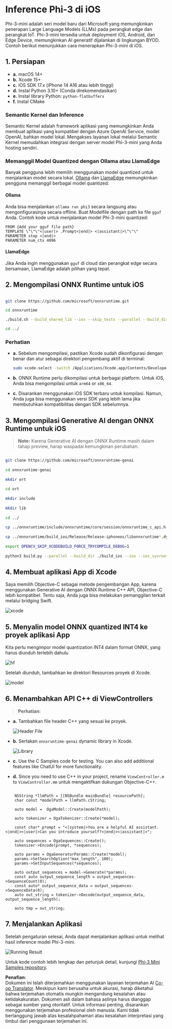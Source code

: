 <!--
CO_OP_TRANSLATOR_METADATA:
{
  "original_hash": "82af197df38d25346a98f1f0e84d1698",
  "translation_date": "2025-05-09T11:02:35+00:00",
  "source_file": "md/01.Introduction/03/iOS_Inference.md",
  "language_code": "id"
}
-->
# **Inference Phi-3 di iOS**

Phi-3-mini adalah seri model baru dari Microsoft yang memungkinkan penerapan Large Language Models (LLMs) pada perangkat edge dan perangkat IoT. Phi-3-mini tersedia untuk deployment iOS, Android, dan Edge Device, memungkinkan AI generatif dijalankan di lingkungan BYOD. Contoh berikut menunjukkan cara menerapkan Phi-3-mini di iOS.

## **1. Persiapan**

- **a.** macOS 14+
- **b.** Xcode 15+
- **c.** iOS SDK 17.x (iPhone 14 A16 atau lebih tinggi)
- **d.** Instal Python 3.10+ (Conda direkomendasikan)
- **e.** Instal library Python: `python-flatbuffers`
- **f.** Instal CMake

### Semantic Kernel dan Inference

Semantic Kernel adalah framework aplikasi yang memungkinkan Anda membuat aplikasi yang kompatibel dengan Azure OpenAI Service, model OpenAI, bahkan model lokal. Mengakses layanan lokal melalui Semantic Kernel memudahkan integrasi dengan server model Phi-3-mini yang Anda hosting sendiri.

### Memanggil Model Quantized dengan Ollama atau LlamaEdge

Banyak pengguna lebih memilih menggunakan model quantized untuk menjalankan model secara lokal. [Ollama](https://ollama.com) dan [LlamaEdge](https://llamaedge.com) memungkinkan pengguna memanggil berbagai model quantized:

#### **Ollama**

Anda bisa menjalankan `ollama run phi3` secara langsung atau mengonfigurasinya secara offline. Buat Modelfile dengan path ke file `gguf` Anda. Contoh kode untuk menjalankan model Phi-3-mini quantized:

```gguf
FROM {Add your gguf file path}
TEMPLATE \"\"\"<|user|> .Prompt<|end|> <|assistant|>\"\"\"
PARAMETER stop <|end|>
PARAMETER num_ctx 4096
```

#### **LlamaEdge**

Jika Anda ingin menggunakan `gguf` di cloud dan perangkat edge secara bersamaan, LlamaEdge adalah pilihan yang tepat.

## **2. Mengompilasi ONNX Runtime untuk iOS**

```bash

git clone https://github.com/microsoft/onnxruntime.git

cd onnxruntime

./build.sh --build_shared_lib --ios --skip_tests --parallel --build_dir ./build_ios --ios --apple_sysroot iphoneos --osx_arch arm64 --apple_deploy_target 17.5 --cmake_generator Xcode --config Release

cd ../

```

### **Perhatian**

- **a.** Sebelum mengompilasi, pastikan Xcode sudah dikonfigurasi dengan benar dan atur sebagai direktori pengembang aktif di terminal:

    ```bash
    sudo xcode-select -switch /Applications/Xcode.app/Contents/Developer
    ```

- **b.** ONNX Runtime perlu dikompilasi untuk berbagai platform. Untuk iOS, Anda bisa mengompilasi untuk `arm64` or `x86_64`.

- **c.** Disarankan menggunakan iOS SDK terbaru untuk kompilasi. Namun, Anda juga bisa menggunakan versi SDK yang lebih lama jika membutuhkan kompatibilitas dengan SDK sebelumnya.

## **3. Mengompilasi Generative AI dengan ONNX Runtime untuk iOS**

> **Note:** Karena Generative AI dengan ONNX Runtime masih dalam tahap preview, harap waspadai kemungkinan perubahan.

```bash

git clone https://github.com/microsoft/onnxruntime-genai
 
cd onnxruntime-genai
 
mkdir ort
 
cd ort
 
mkdir include
 
mkdir lib
 
cd ../
 
cp ../onnxruntime/include/onnxruntime/core/session/onnxruntime_c_api.h ort/include
 
cp ../onnxruntime/build_ios/Release/Release-iphoneos/libonnxruntime*.dylib* ort/lib
 
export OPENCV_SKIP_XCODEBUILD_FORCE_TRYCOMPILE_DEBUG=1
 
python3 build.py --parallel --build_dir ./build_ios --ios --ios_sysroot iphoneos --ios_arch arm64 --ios_deployment_target 17.5 --cmake_generator Xcode --cmake_extra_defines CMAKE_XCODE_ATTRIBUTE_CODE_SIGNING_ALLOWED=NO

```

## **4. Membuat aplikasi App di Xcode**

Saya memilih Objective-C sebagai metode pengembangan App, karena menggunakan Generative AI dengan ONNX Runtime C++ API, Objective-C lebih kompatibel. Tentu saja, Anda juga bisa melakukan pemanggilan terkait melalui bridging Swift.

![xcode](../../../../../translated_images/xcode.6c67033ca85b703e80cc51ecaa681fbcb6ac63cc0c256705ac97bc9ca039c235.id.png)

## **5. Menyalin model ONNX quantized INT4 ke proyek aplikasi App**

Kita perlu mengimpor model quantization INT4 dalam format ONNX, yang harus diunduh terlebih dahulu

![hf](../../../../../translated_images/hf.b99941885c6561bb3bcc0155d409e713db6d47b4252fb6991a08ffeefc0170ec.id.png)

Setelah diunduh, tambahkan ke direktori Resources proyek di Xcode.

![model](../../../../../translated_images/model.f0cb932ac2c7648211fbe5341ee1aa42b77cb7f956b6d9b084afb8fbf52927c7.id.png)

## **6. Menambahkan API C++ di ViewControllers**

> **Perhatian:**

- **a.** Tambahkan file header C++ yang sesuai ke proyek.

  ![Header File](../../../../../translated_images/head.2504a93b0be166afde6729fb193ebd14c5acb00a0bb6de1939b8a175b1f630fb.id.png)

- **b.** Sertakan `onnxruntime-genai` dynamic library in Xcode.

  ![Library](../../../../../translated_images/lib.86e12a925eb07e4e71a1466fa4f3ad27097e08505d25d34e98c33005d69b6f23.id.png)

- **c.** Use the C Samples code for testing. You can also add additional features like ChatUI for more functionality.

- **d.** Since you need to use C++ in your project, rename `ViewController.m` to `ViewController.mm` untuk mengaktifkan dukungan Objective-C++.

```objc

    NSString *llmPath = [[NSBundle mainBundle] resourcePath];
    char const *modelPath = llmPath.cString;

    auto model =  OgaModel::Create(modelPath);

    auto tokenizer = OgaTokenizer::Create(*model);

    const char* prompt = "<|system|>You are a helpful AI assistant.<|end|><|user|>Can you introduce yourself?<|end|><|assistant|>";

    auto sequences = OgaSequences::Create();
    tokenizer->Encode(prompt, *sequences);

    auto params = OgaGeneratorParams::Create(*model);
    params->SetSearchOption("max_length", 100);
    params->SetInputSequences(*sequences);

    auto output_sequences = model->Generate(*params);
    const auto output_sequence_length = output_sequences->SequenceCount(0);
    const auto* output_sequence_data = output_sequences->SequenceData(0);
    auto out_string = tokenizer->Decode(output_sequence_data, output_sequence_length);
    
    auto tmp = out_string;

```

## **7. Menjalankan Aplikasi**

Setelah pengaturan selesai, Anda dapat menjalankan aplikasi untuk melihat hasil inference model Phi-3-mini.

![Running Result](../../../../../translated_images/result.7ebd1fe614f809d776c46475275ec72e4ab898c4ec53ae62b29315c064ca6839.id.jpg)

Untuk kode contoh lebih lengkap dan petunjuk detail, kunjungi [Phi-3 Mini Samples repository](https://github.com/Azure-Samples/Phi-3MiniSamples/tree/main/ios).

**Penafian**:  
Dokumen ini telah diterjemahkan menggunakan layanan terjemahan AI [Co-op Translator](https://github.com/Azure/co-op-translator). Meskipun kami berusaha untuk akurasi, harap diketahui bahwa terjemahan otomatis mungkin mengandung kesalahan atau ketidakakuratan. Dokumen asli dalam bahasa aslinya harus dianggap sebagai sumber yang otoritatif. Untuk informasi penting, disarankan menggunakan terjemahan profesional oleh manusia. Kami tidak bertanggung jawab atas kesalahpahaman atau kesalahan interpretasi yang timbul dari penggunaan terjemahan ini.